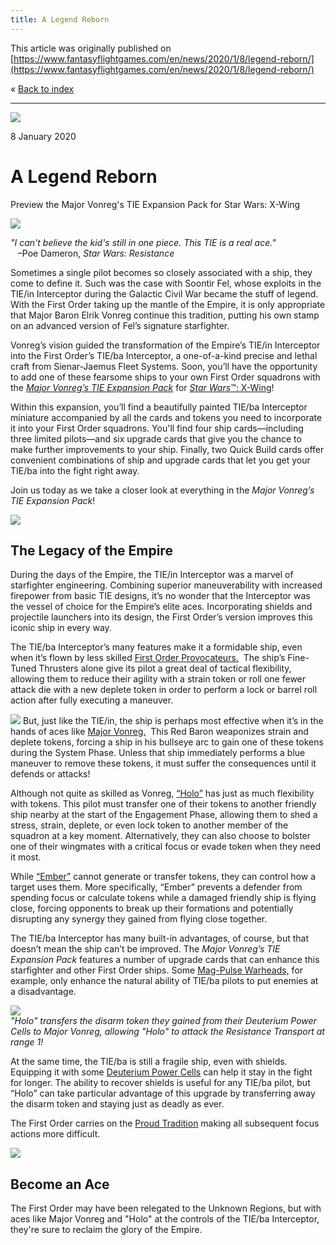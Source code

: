 ```yaml
---
title: A Legend Reborn
---
```


This article was originally published on [https://www.fantasyflightgames.com/en/news/2020/1/8/legend-reborn/](https://www.fantasyflightgames.com/en/news/2020/1/8/legend-reborn/)

&laquo; [Back to index](../index.md)

---

![](1fecb474d443a7bd060bdb8d21863624.jpg)

8 January 2020

A Legend Reborn
===============

Preview the Major Vonreg's TIE Expansion Pack for Star Wars: X-Wing

![](b58a7baea7ca829be38aef00215292da.png)

_"I can't believe the kid's still in one piece. This TIE is a real ace."_  
   –Poe Dameron, _Star Wars: Resistance_

Sometimes a single pilot becomes so closely associated with a ship, they come to define it. Such was the case with Soontir Fel, whose exploits in the TIE/in Interceptor during the Galactic Civil War became the stuff of legend. With the First Order taking up the mantle of the Empire, it is only appropriate that Major Baron Elrik Vonreg continue this tradition, putting his own stamp on an advanced version of Fel’s signature starfighter.

Vonreg’s vision guided the transformation of the Empire’s TIE/in Interceptor into the First Order’s TIE/ba Interceptor, a one-of-a-kind precise and lethal craft from Sienar-Jaemus Fleet Systems. Soon, you’ll have the opportunity to add one of these fearsome ships to your own First Order squadrons with the _[Major Vonreg’s TIE Expansion Pack](https://www.fantasyflightgames.com/en/products/x-wing-second-edition/products/major-vonregs-tie-expansion-pack/)_ for [_Star Wars_™: X-Wing](https://www.fantasyflightgames.com/en/products/x-wing-second-edition/)!

Within this expansion, you’ll find a beautifully painted TIE/ba Interceptor miniature accompanied by all the cards and tokens you need to incorporate it into your First Order squadrons. You'll find four ship cards—including three limited pilots—and six upgrade cards that give you the chance to make further improvements to your ship. Finally, two Quick Build cards offer convenient combinations of ship and upgrade cards that let you get your TIE/ba into the fight right away.

Join us today as we take a closer look at everything in the _Major Vonreg’s TIE Expansion Pack_!

![](1582dc09bcd6c1501915dfb4194c55a8.png)

The Legacy of the Empire
------------------------

During the days of the Empire, the TIE/in Interceptor was a marvel of starfighter engineering. Combining superior maneuverability with increased firepower from basic TIE designs, it’s no wonder that the Interceptor was the vessel of choice for the Empire’s elite aces. Incorporating shields and projectile launchers into its design, the First Order’s version improves this iconic ship in every way.   

The TIE/ba Interceptor’s many features make it a formidable ship, even when it’s flown by less skilled [First Order Provocateurs.](7b4d232790846cd0645cc86097a0353a.png)  The ship’s Fine-Tuned Thrusters alone give its pilot a great deal of tactical flexibility, allowing them to reduce their agility with a strain token or roll one fewer attack die with a new deplete token in order to perform a lock or barrel roll action after fully executing a maneuver.

![](90b2943644c2d5d11cac543fa3e542ac.png) But, just like the TIE/in, the ship is perhaps most effective when it’s in the hands of aces like [Major Vonreg.](90b2943644c2d5d11cac543fa3e542ac.png)    This Red Baron weaponizes strain and deplete tokens, forcing a ship in his bullseye arc to gain one of these tokens during the System Phase. Unless that ship immediately performs a blue maneuver to remove these tokens, it must suffer the consequences until it defends or attacks!

Although not quite as skilled as Vonreg, [“Holo”](1f4d0a770ca5acd0b6333a4e28c49fb0.png) has just as much flexibility with tokens. This pilot must transfer one of their tokens to another friendly ship nearby at the start of the Engagement Phase, allowing them to shed a stress, strain, deplete, or even lock token to another member of the squadron at a key moment. Alternatively, they can also choose to bolster one of their wingmates with a critical focus or evade token when they need it most.

While [“Ember”](c8bca6ba0e9f5bb7819b2781a72d79f8.png) cannot generate or transfer tokens, they can control how a target uses them. More specifically, “Ember” prevents a defender from spending focus or calculate tokens while a damaged friendly ship is flying close, forcing opponents to break up their formations and potentially disrupting any synergy they gained from flying close together.

The TIE/ba Interceptor has many built-in advantages, of course, but that doesn’t mean the ship can’t be improved. The _Major Vonreg’s TIE Expansion Pack_ features a number of upgrade cards that can enhance this starfighter and other First Order ships. Some [Mag-Pulse Warheads,](48d1e5b5bdc351de7113d95208c2f070.png) for example, only enhance the natural ability of TIE/ba pilots to put enemies at a disadvantage.

![](cd9986ab15053636b7b04d6e0c4b2f37.jpg)  
_"Holo" transfers the disarm token they gained from their Deuterium Power Cells to Major Vonreg, allowing "Holo" to attack the Resistance Transport at range 1!_

At the same time, the TIE/ba is still a fragile ship, even with shields. Equipping it with some [Deuterium Power Cells](ce9033eed2474b72f734f51a316040b3.png) can help it stay in the fight for longer. The ability to recover shields is useful for any TIE/ba pilot, but “Holo” can take particular advantage of this upgrade by transferring away the disarm token and staying just as deadly as ever.

The First Order carries on the [Proud Tradition](44799d502350641323db2e4cc6bba525.png) making all subsequent focus actions more difficult.

![](895305d760de4d273214f7b34711a451.png)

Become an Ace
-------------

The First Order may have been relegated to the Unknown Regions, but with aces like Major Vonreg and "Holo" at the controls of the TIE/ba Interceptor, they're sure to reclaim the glory of the Empire. 

[](http://community.fantasyflightgames.com/index.php?/forum/222-x-wing/)